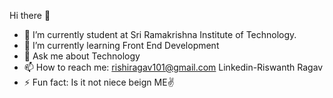  Hi there 👋
- 🔭 I’m currently student at Sri Ramakrishna Institute of Technology.
- 🌱 I’m currently learning Front End Development
- 💬 Ask me about Technology
- 📫 How to reach me: rishiragav101@gmail.com  Linkedin-Riswanth Ragav
- ⚡ Fun fact: Is it not niece beign ME✌️

